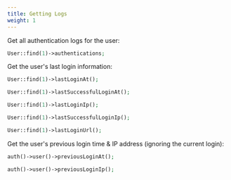 ```yaml
---
title: Getting Logs
weight: 1
---
```


Get all authentication logs for the user:
```php
User::find(1)->authentications;
```

Get the user's last login information:
```php
User::find(1)->lastLoginAt();

User::find(1)->lastSuccessfulLoginAt();

User::find(1)->lastLoginIp();

User::find(1)->lastSuccessfulLoginIp();

User::find(1)->lastLoginUrl();
```

Get the user's previous login time & IP address (ignoring the current login):
```php
auth()->user()->previousLoginAt();

auth()->user()->previousLoginIp();
```
